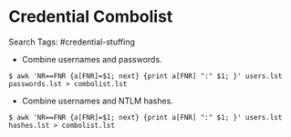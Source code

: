 # Credential Combolist

Search Tags: #credential-stuffing

- Combine usernames and passwords.

`$ awk 'NR==FNR {a[FNR]=$1; next} {print a[FNR] ":" $1; }' users.lst passwords.lst > combolist.lst`

- Combine usernames and NTLM hashes.

`$ awk 'NR==FNR {a[FNR]=$1; next} {print a[FNR] ":" $1; }' users.lst hashes.lst > combolist.lst`